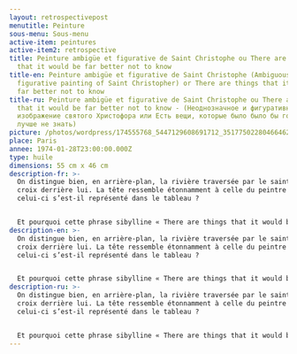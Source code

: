 ```yaml
---
layout: retrospectivepost
menutitle: Peinture
sous-menu: Sous-menu
active-item: peintures
active-item2: retrospective
title: Peinture ambigüe et figurative de Saint Christophe ou There are things
  that it would be far better not to know
title-en: Peinture ambigüe et figurative de Saint Christophe (Ambiguous and
  figurative painting of Saint Christopher) or There are things that it would be
  far better not to know
title-ru: Peinture ambigüe et figurative de Saint Christophe ou There are things
  that it would be far better not to know - (Неоднозначное и фигуративное
  изображение святого Христофора или Есть вещи, которые было было бы гораздо
  лучше не знать)
picture: /photos/wordpress/174555768_5447129608691712_3517750228046646207_n.jpg
place: Paris
annee: 1974-01-28T23:00:00.000Z
type: huile
dimensions: 55 cm x 46 cm
description-fr: >-
  On distingue bien, en arrière-plan, la rivière traversée par le saint, la
  croix derrière lui. La tête ressemble étonnamment à celle du peintre ;
  celui-ci s’est-il représenté dans le tableau ?


  Et pourquoi cette phrase sibylline « There are things that it would be far better not to know » (Il y a des choses qu’il vaudrait bien mieux ne jamais connaître) ? De quoi parle le peintre ? Des souvenirs passés ? Choses indicibles mais représentables sur la toile à condition qu'elles soient ambiguës et abstraites.
description-en: >-
  On distingue bien, en arrière-plan, la rivière traversée par le saint, la
  croix derrière lui. La tête ressemble étonnamment à celle du peintre ;
  celui-ci s’est-il représenté dans le tableau ?


  Et pourquoi cette phrase sibylline « There are things that it would be far better not to know » (Il y a des choses qu’il vaudrait bien mieux ne jamais connaître) ? De quoi parle le peintre ? Des souvenirs passés ? Choses indicibles mais représentables sur la toile à condition qu'elles soient ambiguës et abstraites.
description-ru: >-
  On distingue bien, en arrière-plan, la rivière traversée par le saint, la
  croix derrière lui. La tête ressemble étonnamment à celle du peintre ;
  celui-ci s’est-il représenté dans le tableau ?


  Et pourquoi cette phrase sibylline « There are things that it would be far better not to know » (Il y a des choses qu’il vaudrait bien mieux ne jamais connaître) ? De quoi parle le peintre ? Des souvenirs passés ? Choses indicibles mais représentables sur la toile à condition qu'elles soient ambiguës et abstraites.
---
```


